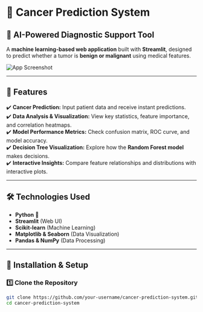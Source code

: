 # 🔬 Cancer Prediction System

## 🚀 AI-Powered Diagnostic Support Tool  
A **machine learning-based web application** built with **Streamlit**, designed to predict whether a tumor is **benign or malignant** using medical features.  

![App Screenshot](https://via.placeholder.com/800x400?text=Add+your+Screenshot+Here)

---

## 📌 Features
✔️ **Cancer Prediction:** Input patient data and receive instant predictions.  
✔️ **Data Analysis & Visualization:** View key statistics, feature importance, and correlation heatmaps.  
✔️ **Model Performance Metrics:** Check confusion matrix, ROC curve, and model accuracy.  
✔️ **Decision Tree Visualization:** Explore how the **Random Forest model** makes decisions.  
✔️ **Interactive Insights:** Compare feature relationships and distributions with interactive plots.  

---

## 🛠️ Technologies Used
- **Python** 🐍  
- **Streamlit** (Web UI)  
- **Scikit-learn** (Machine Learning)  
- **Matplotlib & Seaborn** (Data Visualization)  
- **Pandas & NumPy** (Data Processing)  

---

## 📂 Installation & Setup
### 1️⃣ Clone the Repository
```bash
git clone https://github.com/your-username/cancer-prediction-system.git
cd cancer-prediction-system
